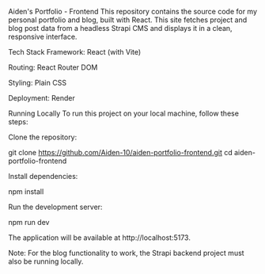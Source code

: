 Aiden's Portfolio - Frontend
This repository contains the source code for my personal portfolio and blog, built with React. This site fetches project and blog post data from a headless Strapi CMS and displays it in a clean, responsive interface.

Tech Stack
Framework: React (with Vite)

Routing: React Router DOM

Styling: Plain CSS

Deployment: Render

Running Locally
To run this project on your local machine, follow these steps:

Clone the repository:

git clone https://github.com/Aiden-10/aiden-portfolio-frontend.git
cd aiden-portfolio-frontend

Install dependencies:

npm install

Run the development server:

npm run dev

The application will be available at http://localhost:5173.

Note: For the blog functionality to work, the Strapi backend project must also be running locally.
